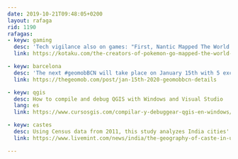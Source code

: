 ```yaml
---
date: 2019-10-21T09:48:05+0200
layout: rafaga
rid: 1190
rafagas:
- keyw: gaming
  desc: 'Tech vigilance also on games: "First, Nantic Mapped The World. Now It is Mapping You"'
  link: https://kotaku.com/the-creators-of-pokemon-go-mapped-the-world-now-theyre-1838974714

- keyw: barcelona
  desc: 'The next #geomobBCN will take place on January 15th with 5 exciting talks. Please remember you can also propose your talks for the following sessions'
  link: https://thegeomob.com/post/jan-15th-2020-geomobbcn-details

- keyw: qgis
  desc: How to compile and debug QGIS with Windows and Visual Studio
  lang: es
  link: https://www.cursosgis.com/compilar-y-debuggear-qgis-en-windows/

- keyw: castes
  desc: Using Census data from 2011, this study analyzes India cities' castes geographies and the segregation of the different tribes
  link: https://www.livemint.com/news/india/the-geography-of-caste-in-urban-india-1569564507580.html

---
```

